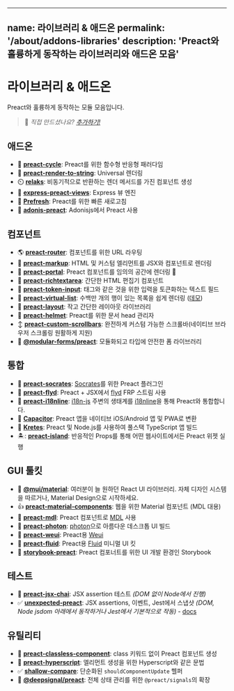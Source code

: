 
---
name: 라이브러리 & 애드온
permalink: '/about/addons-libraries'
description: 'Preact와 훌륭하게 동작하는 라이브러리와 애드온 모음'
---

# 라이브러리 & 애드온

Preact와 훌륭하게 동작하는 모듈 모음입니다.

> :information_desk_person: _직접 만드셨나요?
> [추가하기!](https://github.com/preactjs/preact-www/blob/master/content/en/about/libraries-addons.md)_

## 애드온

- :repeat: [**preact-cycle**](https://github.com/developit/preact-cycle): Preact를 위한 함수형 반응형 패러다임
- :page_facing_up: [**preact-render-to-string**](https://github.com/preactjs/preact-render-to-string): Universal 렌더링
- :timer_clock: [**relaks**](https://github.com/trambarhq/relaks): 비동기적으로 반환하는 렌더 메서드를 가진 컴포넌트 생성
- :nut_and_bolt: [**express-preact-views**](https://github.com/edwjusti/express-preact-views): Express 뷰 엔진
- :floppy_disk: [**Prefresh**](https://github.com/JoviDeCroock/prefresh): Preact를 위한 빠른 새로고침
- :bookmark_tabs: [**adonis-preact**](https://github.com/DonsWayo/adonis-preact): Adonisjs에서 Preact 사용

## 컴포넌트

- :earth_americas: [**preact-router**](https://github.com/preactjs/preact-router): 컴포넌트를 위한 URL 라우팅
- :bookmark_tabs: [**preact-markup**](https://github.com/developit/preact-markup): HTML 및 커스텀 엘리먼트를 JSX와 컴포넌트로 렌더링
- :satellite: [**preact-portal**](https://github.com/developit/preact-portal): Preact 컴포넌트를 임의의 공간에 렌더링 :milky_way:
- :pencil: [**preact-richtextarea**](https://github.com/developit/preact-richtextarea): 간단한 HTML 편집기 컴포넌트
- :bookmark: [**preact-token-input**](https://github.com/developit/preact-token-input): 태그와 같은 것을 위한 입력을 토큰화하는 텍스트 필드
- :card_index: [**preact-virtual-list**](https://github.com/developit/preact-virtual-list): 수백만 개의 행이 있는 목록을 쉽게 렌더링 ([데모](https://jsfiddle.net/developit/qqan9pdo/))
- :triangular_ruler: [**preact-layout**](https://download.github.io/preact-layout/): 작고 간단한 레이아웃 라이브러리
- :construction_worker: [**preact-helmet**](https://github.com/download/preact-helmet): Preact를 위한 문서 head 관리자
- :arrow_up_down: [**preact-custom-scrollbars**](https://github.com/lucafalasco/preact-custom-scrollbars): 완전하게 커스텀 가능한 스크롤바(네이티브 브라우저 스크롤링 원활하게 지원)
- 🧱 [**@modular-forms/preact**](https://modularforms.dev/): 모듈화되고 타입에 안전한 폼 라이브러리

## 통합

- :thought_balloon: [**preact-socrates**](https://github.com/matthewmueller/preact-socrates): [Socrates](http://github.com/matthewmueller/socrates)를 위한 Preact 플러그인
- :rowboat: [**preact-flyd**](https://github.com/xialvjun/preact-flyd): Preact + JSX에서 [flyd](https://github.com/paldepind/flyd) FRP 스트림 사용
- :speech_balloon: [**preact-i18nline**](https://github.com/download/preact-i18nline): [i18n-js](https://github.com/everydayhero/i18n-js) 주변의 생태계를 [i18nline](https://github.com/download/i18nline)을 통해 Preact와 통합합니다.
- :diamond_shape_with_a_dot_inside: [**Capacitor**](https://capacitorjs.com/solution/preact): Preact 앱을 네이티브 iOS/Android 앱 및 PWA로 변환
- :ice_cube: [**Kretes**](https://kretes.dev/docs/howtos/preact-setup/): Preact 및 Node.js를 사용하여 풀스택 TypeScript 앱 빌드
- 🏝: [**preact-island**](https://github.com/mwood23/preact-island): 반응적인 Props를 통해 어떤 웹사이트에서든 Preact 위젯 실행

## GUI 툴킷

- 🎴 [**@mui/material**](https://github.com/mui/material-ui/tree/master/examples/material-preact): 여러분이 늘 원하던 React UI 라이브러리. 자체 디자인 시스템을 따르거나, Material Design으로 시작하세요.
- :thumbsup: [**preact-material-components**](https://github.com/prateekbh/preact-material-components): 웹을 위한 Material 컴포넌트 (MDL 대용)
- :white_square_button: [**preact-mdl**](https://github.com/developit/preact-mdl): Preact 컴포넌트로 [MDL](https://getmdl.io) 사용
- :rocket: [**preact-photon**](https://github.com/developit/preact-photon): [photon](http://photonkit.com)으로 아름다운 데스크톱 UI 빌드
- :penguin: [**preact-weui**](https://github.com/afeiship/preact-weui): Preact용 [Weui](https://github.com/afeiship/preact-weui)
- 💅 [**preact-fluid**](https://github.com/ajainvivek/preact-fluid): Preact용 [Fluid](https://github.com/ajainvivek/preact-fluid) 미니멀 UI 킷
- :book: [**storybook-preact**](https://github.com/storybooks/storybook/tree/next/app/preact): Preact 컴포너트를 위한 UI 개발 환경인 Storybook

## 테스트

- :microscope: [**preact-jsx-chai**](https://github.com/developit/preact-jsx-chai): JSX assertion 테스트 _(DOM 없이 Node에서 진행)_
- :white_check_mark: [**unexpected-preact**](https://github.com/bruderstein/unexpected-preact): JSX assertions, 이벤트, Jest에서 스냅샷 _(DOM, Node jsdom 아래에서 동작하거나 Jest에서 기본적으로 작동)_ - [docs](https://bruderstein.github.io/unexpected-preact/)

## 유틸리티

- :tophat: [**preact-classless-component**](https://github.com/ld0rman/preact-classless-component): class 키워드 없이 Preact 컴포넌트 생성
- :hammer: [**preact-hyperscript**](https://github.com/queckezz/preact-hyperscript): 엘리먼트 생성을 위한 Hyperscript와 같은 문법
- :white_check_mark: [**shallow-compare**](https://github.com/tkh44/shallow-compare): 단순화된 `shouldComponentUpdate` 헬퍼
- :signal_strength: [**@deepsignal/preact**](https://github.com/EthanStandel/deepsignal/tree/main/packages/preact): 전체 상태 관리를 위한 `@preact/signals`의 확장
